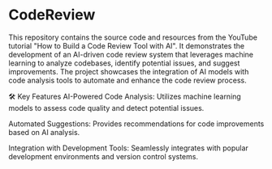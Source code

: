 # CodeReview
This repository contains the source code and resources from the YouTube tutorial "How to Build a Code Review Tool with AI". It demonstrates the development of an AI-driven code review system that leverages machine learning to analyze codebases, identify potential issues, and suggest improvements. The project showcases the integration of AI models with code analysis tools to automate and enhance the code review process.

🛠️ Key Features AI-Powered Code Analysis: Utilizes machine learning models to assess code quality and detect potential issues.

Automated Suggestions: Provides recommendations for code improvements based on AI analysis.

Integration with Development Tools: Seamlessly integrates with popular development environments and version control systems.
